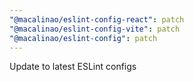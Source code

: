 ```yaml
---
"@macalinao/eslint-config-react": patch
"@macalinao/eslint-config-vite": patch
"@macalinao/eslint-config": patch
---
```


Update to latest ESLint configs
